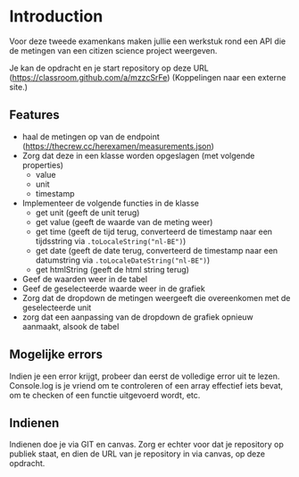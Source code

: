 # Introduction

Voor deze tweede examenkans maken jullie een werkstuk rond een API die de metingen van een citizen science project weergeven. 

Je kan de opdracht en je start repository op deze URL (https://classroom.github.com/a/mzzcSrFe) (Koppelingen naar een externe site.)

## Features

* haal de metingen op van de endpoint (https://thecrew.cc/herexamen/measurements.json)
* Zorg dat deze in een klasse worden opgeslagen (met volgende properties)
  * value 
  * unit
  * timestamp
* Implementeer de volgende functies in de klasse
  * get unit (geeft de unit terug)
  * get value (geeft de waarde van de meting weer)
  * get time (geeft de tijd terug, converteerd de timestamp naar een tijdsstring via `.toLocaleString("nl-BE")`)
  * get date (geeft de date terug, converteerd de timestamp naar een datumstring via `.toLocaleDateString("nl-BE")`)
  * get htmlString (geeft de html string terug)
* Geef de waarden weer in de tabel
* Geef de geselecteerde waarde weer in de grafiek
* Zorg dat de dropdown de metingen weergeeft die overeenkomen met de geselecteerde unit
* zorg dat een aanpassing van de dropdown de grafiek opnieuw aanmaakt, alsook de tabel

## Mogelijke errors
Indien je een error krijgt, probeer dan eerst de volledige error uit te lezen. Console.log is je vriend om te controleren of een array effectief iets bevat, om te checken of een functie uitgevoerd wordt, etc.

## Indienen
Indienen doe je via GIT en canvas. Zorg er echter voor dat je repository op publiek staat, en dien de URL van je repository in via canvas, op deze opdracht.